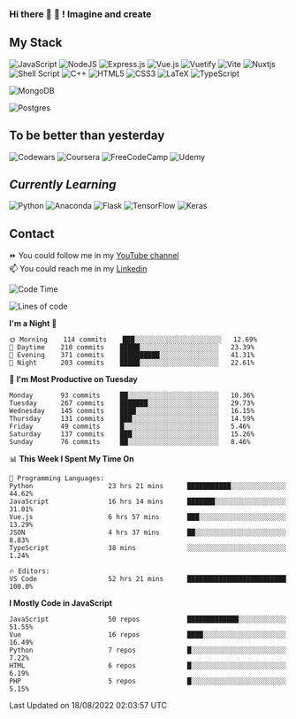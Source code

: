 ### Hi there 👋 🤖 ! Imagine and create

## My Stack
![JavaScript](https://img.shields.io/badge/javascript-%23323330.svg?style=for-the-badge&logo=javascript&logoColor=%23F7DF1E) ![NodeJS](https://img.shields.io/badge/node.js-6DA55F?style=for-the-badge&logo=node.js&logoColor=white) <img alt="Express.js" src="https://img.shields.io/badge/express.js%20-%23404d59.svg?&style=for-the-badge"/> ![Vue.js](https://img.shields.io/badge/vuejs-%2335495e.svg?style=for-the-badge&logo=vuedotjs&logoColor=%234FC08D) ![Vuetify](https://img.shields.io/badge/Vuetify-1867C0?style=for-the-badge&logo=vuetify&logoColor=AEDDFF) ![Vite](https://img.shields.io/badge/vite-%23646CFF.svg?style=for-the-badge&logo=vite&logoColor=white) ![Nuxtjs](https://img.shields.io/badge/Nuxt-002E3B?style=for-the-badge&logo=nuxtdotjs&logoColor=#00DC82) ![Shell Script](https://img.shields.io/badge/shell_script-%23121011.svg?style=for-the-badge&logo=gnu-bash&logoColor=white) ![C++](https://img.shields.io/badge/c++-%2300599C.svg?style=for-the-badge&logo=c%2B%2B&logoColor=white) ![HTML5](https://img.shields.io/badge/html5-%23E34F26.svg?style=for-the-badge&logo=html5&logoColor=white) ![CSS3](https://img.shields.io/badge/css3-%231572B6.svg?style=for-the-badge&logo=css3&logoColor=white) ![LaTeX](https://img.shields.io/badge/latex-%23008080.svg?style=for-the-badge&logo=latex&logoColor=white) ![TypeScript](https://img.shields.io/badge/typescript-%23007ACC.svg?style=for-the-badge&logo=typescript&logoColor=white)
<div>
  <img alt="MongoDB" src ="https://img.shields.io/badge/MongoDB-%234ea94b.svg?&style=for-the-badge&logo=mongodb&logoColor=white"/>
  
  ![Postgres](https://img.shields.io/badge/postgres-%23316192.svg?style=for-the-badge&logo=postgresql&logoColor=white)
</div>

## To be better than yesterday
![Codewars](https://img.shields.io/badge/Codewars-B1361E?style=for-the-badge&logo=codewars&logoColor=grey)
  ![Coursera](https://img.shields.io/badge/Coursera-%230056D2.svg?style=for-the-badge&logo=Coursera&logoColor=white)
  ![FreeCodeCamp](https://img.shields.io/badge/Freecodecamp-%23123.svg?&style=for-the-badge&logo=freecodecamp&logoColor=green)
  ![Udemy](https://img.shields.io/badge/Udemy-A435F0?style=for-the-badge&logo=Udemy&logoColor=white)

## *Currently Learning*
![Python](https://img.shields.io/badge/python-3670A0?style=for-the-badge&logo=python&logoColor=ffdd54) ![Anaconda](https://img.shields.io/badge/Anaconda-%2344A833.svg?style=for-the-badge&logo=anaconda&logoColor=white) 
![Flask](https://img.shields.io/badge/flask-%23000.svg?style=for-the-badge&logo=flask&logoColor=white) ![TensorFlow](https://img.shields.io/badge/TensorFlow-%23FF6F00.svg?style=for-the-badge&logo=TensorFlow&logoColor=white) ![Keras](https://img.shields.io/badge/Keras-%23D00000.svg?style=for-the-badge&logo=Keras&logoColor=white)

## Contact
⏩ You could follow me in my <a href="https://www.youtube.com/c/ViktorJimenezF" target="blank">YouTube channel</a>   <br>
📫 You could reach me in my <a href="https://www.linkedin.com/in/victorjuanjimenez/" target="blank">Linkedin</a>  

<!--START_SECTION:waka-->
![Code Time](http://img.shields.io/badge/Code%20Time-100%20hrs%2059%20mins-blue)

![Lines of code](https://img.shields.io/badge/From%20Hello%20World%20I%27ve%20Written-280%20Thousand%20lines%20of%20code-blue)

**I'm a Night 🦉** 

```text
🌞 Morning    114 commits    ███░░░░░░░░░░░░░░░░░░░░░░   12.69% 
🌆 Daytime    210 commits    █████░░░░░░░░░░░░░░░░░░░░   23.39% 
🌃 Evening    371 commits    ██████████░░░░░░░░░░░░░░░   41.31% 
🌙 Night      203 commits    █████░░░░░░░░░░░░░░░░░░░░   22.61%

```
📅 **I'm Most Productive on Tuesday** 

```text
Monday       93 commits     ██░░░░░░░░░░░░░░░░░░░░░░░   10.36% 
Tuesday      267 commits    ███████░░░░░░░░░░░░░░░░░░   29.73% 
Wednesday    145 commits    ████░░░░░░░░░░░░░░░░░░░░░   16.15% 
Thursday     131 commits    ███░░░░░░░░░░░░░░░░░░░░░░   14.59% 
Friday       49 commits     █░░░░░░░░░░░░░░░░░░░░░░░░   5.46% 
Saturday     137 commits    ███░░░░░░░░░░░░░░░░░░░░░░   15.26% 
Sunday       76 commits     ██░░░░░░░░░░░░░░░░░░░░░░░   8.46%

```


📊 **This Week I Spent My Time On** 

```text
💬 Programming Languages: 
Python                   23 hrs 21 mins      ███████████░░░░░░░░░░░░░░   44.62% 
JavaScript               16 hrs 14 mins      ███████░░░░░░░░░░░░░░░░░░   31.01% 
Vue.js                   6 hrs 57 mins       ███░░░░░░░░░░░░░░░░░░░░░░   13.29% 
JSON                     4 hrs 37 mins       ██░░░░░░░░░░░░░░░░░░░░░░░   8.83% 
TypeScript               38 mins             ░░░░░░░░░░░░░░░░░░░░░░░░░   1.24%

🔥 Editors: 
VS Code                  52 hrs 21 mins      █████████████████████████   100.0%

```

**I Mostly Code in JavaScript** 

```text
JavaScript               50 repos            █████████████░░░░░░░░░░░░   51.55% 
Vue                      16 repos            ████░░░░░░░░░░░░░░░░░░░░░   16.49% 
Python                   7 repos             █░░░░░░░░░░░░░░░░░░░░░░░░   7.22% 
HTML                     6 repos             █░░░░░░░░░░░░░░░░░░░░░░░░   6.19% 
PHP                      5 repos             █░░░░░░░░░░░░░░░░░░░░░░░░   5.15%

```



 Last Updated on 18/08/2022 02:03:57 UTC
<!--END_SECTION:waka-->

<!--
**ViktorJJF/ViktorJJF** is a ✨ _special_ ✨ repository because its `README.md` (this file) appears on your GitHub profile.



Here are some ideas to get you started:

- 🔭 I’m currently working on ...
- 🌱 I’m currently learning ...
- 👯 I’m looking to collaborate on ...
- 🤔 I’m looking for help with ...
- 💬 Ask me about ...
- 📫 How to reach me: ...
- 😄 Pronouns: ...
- ⚡ Fun fact: ...
-->
